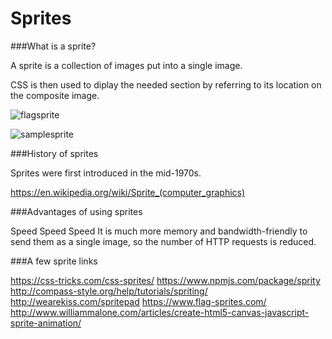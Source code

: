 # Sprites

###What is a sprite?

A sprite is a collection of images put into a single image.

CSS is then used to diplay the needed section by referring to its location on the composite image.

![flagsprite](https://www.flag-sprites.com/gen/flags.png?set=famfamfam&countries=ad,ae,af,ag,ai,al,am,an,ao,ar,as,at,au,aw,az,ba,bb,bd,be,bf,bg,bh,bi,bj,bm,bn,bo,br,bs,bt,bv,bw,by,bz,ca,catalonia,cd,cf,cg,ch,ci,ck,cl,cm,cn,co,cr,cu,cv,cw,cy,cz,de,dj,dk,dm,do,dz,ec,ee,eg,eh,england,er,es,et,eu,fi,fj,fk,fm,fo,fr,ga,gb,gd,ge,gf,gg,gh,gi,gl,gm,gn,gp,gq,gr,gs,gt,gu,gw,gy,hk,hm,hn,hr,ht,hu,ic,id,ie,il,im,in,io,iq,ir,is,it,je,jm,jo,jp,ke,kg,kh,ki,km,kn,kp,kr,kurdistan,kw,ky,kz,la,lb,lc,li,lk,lr,ls,lt,lu,lv,ly,ma,mc,md,me,mg,mh,mk,ml,mm,mn,mo,mp,mq,mr,ms,mt,mu,mv,mw,mx,my,mz,na,nc,ne,nf,ng,ni,nl,no,np,nr,nu,nz,om,pa,pe,pf,pg,ph,pk,pl,pm,pn,pr,ps,pt,pw,py,qa,re,ro,rs,ru,rw,sa,sb,sc,scotland,sd,se,sg,sh,si,sk,sl,sm,sn,so,somaliland,sr,ss,st,sv,sx,sy,sz,tc,td,tf,tg,th,tibet,tj,tk,tl,tm,tn,to,tr,tt,tv,tw,tz,ua,ug,um,us,uy,uz,va,vc,ve,vg,vi,vn,vu,wales,wf,ws,xk,ye,yt,za,zanzibar,zm,zw)

![samplesprite](https://upload.wikimedia.org/wikipedia/commons/thumb/0/03/Sprite-example.gif/220px-Sprite-example.gif)

###History of sprites

Sprites were first introduced in the mid-1970s.

https://en.wikipedia.org/wiki/Sprite_(computer_graphics)

###Advantages of using sprites

Speed
Speed
Speed
It is much more memory and bandwidth-friendly to send them as a single image, so the number of HTTP requests is reduced.


###A few sprite links

https://css-tricks.com/css-sprites/
https://www.npmjs.com/package/sprity
http://compass-style.org/help/tutorials/spriting/
http://wearekiss.com/spritepad
https://www.flag-sprites.com/
http://www.williammalone.com/articles/create-html5-canvas-javascript-sprite-animation/

